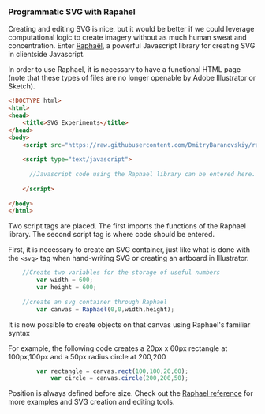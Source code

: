 ### Programmatic SVG with Rapahel 

Creating and editing SVG is nice, but it would be better if we could leverage computational logic to create imagery without as much human sweat and concentration. Enter [Raphaël](http://dmitrybaranovskiy.github.io/raphael/), a powerful Javascript library for creating SVG in clientside Javascript.

In order to use Raphael, it is necessary to have a functional HTML page (note that these types of files are no longer openable by Adobe Illustrator or Sketch). 

```html
<!DOCTYPE html>
<html>
<head>
	<title>SVG Experiments</title>
</head>
<body>
  	<script src="https://raw.githubusercontent.com/DmitryBaranovskiy/raphael/master/raphael.min.js"></script>
    
    <script type="text/javascript">
      
      //Javascript code using the Raphael library can be entered here.
    
    </script>
    
</body>
</html>

```

Two script tags are placed. The first imports the functions of the Raphael library. The second script tag is where code should be entered.

First, it is necessary to create an SVG container, just like what is done with the `<svg>` tag when hand-writing SVG or creating an artboard in Illustrator.

```js
    //Create two variables for the storage of useful numbers
		var width = 600;
		var height = 600;
    
    //create an svg container through Raphael
		var canvas = Raphael(0,0,width,height);
```

It is now possible to create objects on that canvas using Raphael's familiar syntax

For example, the following code creates a 20px x 60px rectangle at 100px,100px and a 50px radius circle at 200,200

```js
		var rectangle = canvas.rect(100,100,20,60);
    		var circle = canvas.circle(200,200,50);
```

Position is always defined before size. Check out the [Raphael reference](http://dmitrybaranovskiy.github.io/raphael/reference.html#Paper) for more examples and SVG creation and editing tools.

